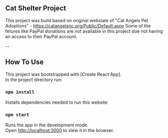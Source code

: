 ## Cat Shelter Project

This project was build based on original websiate of "Cat Angels Pet Adoptions" - https://catangelsnc.org/Public/Default.aspx
Some of the fetures like PayPal donations are not available in this project due not having an access to their PayPal account.

--



## How To Use

This project was bootstrapped with [Create React App].<br />
In the project directory run:

### `npm install` 

Installs dependencies needed to run this website

### `npm start`

Runs the app in the development mode.<br />
Open [http://localhost:3000](http://localhost:3000) to view it in the browser.



